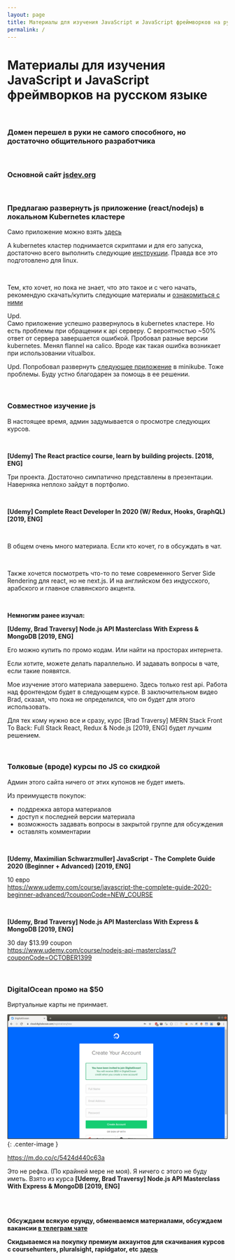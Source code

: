 ```yaml
---
layout: page
title: Материалы для изучения JavaScript и JavaScript фреймворков на русском языке
permalink: /
---
```


# Материалы для изучения JavaScript и JavaScript фреймворков на русском языке

<br/>

### Домен перешел в руки не самого способного, но достаточно общительного разработчика

<br/>

### Основной сайт <a href="https://jsdev.org">jsdev.org</a>

<br/>

### Предлагаю развернуть js приложение (react/nodejs) в локальном Kubernetes кластере

Само приложение можно взять <a href="https://github.com/marley-nodejs/MERN-Stack-Front-To-Back-v2.0">здесь</a>

А kubernetes кластер поднимается скриптами и для его запуска, достаточно всего выполнить следующие <a href="https://sysadm.ru//linux/servers/containers/kubernetes/kubeadm/prepared-cluster/">инструкции</a>. Правда все это подготовлено для linux.

<br/>

Тем, кто хочет, но пока не знает, что это такое и с чего начать, рекомендую скачать/купить следующие материалы и <a href="/courses/eng/">ознакомиться с ними</a>

Upd.  
Само приложение успешно развернулось в kubernetes кластере. Но есть проблемы при обращении к api серверу. С вероятностью ~50% ответ от сервера завершается ошибкой. Пробовал разные версии kubernetes. Менял flannel на calico. Вроде как такая ошибка возникает при использовании vitualbox.

Upd.
Попробовал развернуть <a href="https://github.com/marley-nodejs/MERN-Stack-Front-To-Back-v2.0/blob/master/Minikube.md">следующее приложение</a> в minikube. Тоже проблемы. Буду устно благодарен за помощь в ее решении.

<br/>

### Совместное изучение js

В настоящее время, админ задумывается о просмотре следующих курсов.

<br/>

**[Udemy] The React practice course, learn by building projects. [2018, ENG]**

Три проекта. Достаточно симпатично представлены в презентации. Наверняка неплохо зайдут в портфолио.

<br/>

**[Udemy] Complete React Developer In 2020 (W/ Redux, Hooks, GraphQL) [2019, ENG]**

<br/>

В общем очень много материала. Если кто кочет, го в обсуждать в чат.

<br/>

Также хочется посмотреть что-то по теме современного Server Side Rendering для react, но не next.js. И на английском без индусского, арабского и главное славянского акцента.

<br/>

**Немногим ранее изучал:**

**[Udemy, Brad Traversy] Node.js API Masterclass With Express & MongoDB [2019, ENG]**

Его можно купить по промо кодам. Или найти на просторах интернета.

Если хотите, можете делать параллельно. И задавать вопросы в чате, если такие появятся.

Мое изучение этого материала завершено. Здесь только rest api. Работа над фронтендом будет в следующем курсе. В заключительном видео Brad, сказал, что пока не определился, что он будет для этого использовать.

Для тех кому нужно все и сразу, курс [Brad Traversy] MERN Stack Front To Back: Full Stack React, Redux & Node.js [2019, ENG] будет лучшим решением.

<br/>

### Толковые (вроде) курсы по JS со скидкой

Админ этого сайта ничего от этих купонов не будет иметь.

Из преимуществ покупок:

- поддрежка автора материалов
- доступ к последней версии материала
- возможность задавать вопросы в закрытой группе для обсуждения
- оставлять комментарии

<br/>

**[Udemy, Maximilian Schwarzmuller] JavaScript - The Complete Guide 2020 (Beginner + Advanced) [2019, ENG]**

10 евро  
https://www.udemy.com/course/javascript-the-complete-guide-2020-beginner-advanced/?couponCode=NEW_COURSE

<br/>

**[Udemy, Brad Traversy] Node.js API Masterclass With Express & MongoDB [2019, ENG]**

30 day \$13.99 coupon  
https://www.udemy.com/course/nodejs-api-masterclass/?couponCode=OCTOBER1399

<br/>

### DigitalOcean промо на \$50

Виртуальные карты не принмает.

![DigitalOcean промо на $50](/img/digitalocean-promo.png 'DigitalOcean промо на $50'){: .center-image }

https://m.do.co/c/5424d440c63a

Это не рефка. (По крайней мере не моя). Я ничего с этого не буду иметь. Взято из курса **[Udemy, Brad Traversy] Node.js API Masterclass With Express & MongoDB [2019, ENG]**

<br/>
<br/>

**Обсуждаем всякую ерунду, обменваемся материалами, обсуждаем вакансии <a href="/chat/">в телеграм чате</a>**

**Скидываемся на покупку премиум аккаунтов для скачивания курсов с coursehunters, pluralsight, rapidgator, etc <a href="/coursehunters-skladchina/">здесь</a>**

